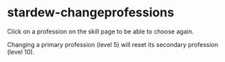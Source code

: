 # stardew-changeprofessions

Click on a profession on the skill page to be able to choose again.

Changing a primary profession (level 5) will reset its secondary profession (level 10).
